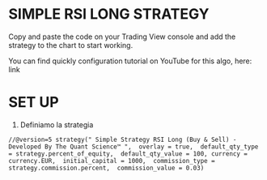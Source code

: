 # SIMPLE RSI LONG STRATEGY 

Copy and paste the code on your Trading View console and add the strategy to the chart to start working.

You can find quickly configuration tutorial on YouTube for this algo, here: link 

# SET UP 

1. Definiamo la strategia

`
//@version=5
strategy(" Simple Strategy RSI Long (Buy & Sell) - Developed By The Quant Science™ ", 
     overlay = true, 
     default_qty_type = strategy.percent_of_equity, 
     default_qty_value = 100,
     currency = currency.EUR, 
     initial_capital = 1000, 
     commission_type = strategy.commission.percent, 
     commission_value = 0.03)
`

